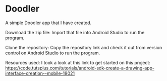 # Doodler

A simple Doodler app that I have created.

Download the zip file:
  Import that file into Android Studio to run the program.
  
Clone the repository:
  Copy the repository link and check it out from version control on Android Studio to run the program.
  
  
Resources used:
I took a look at this link to get started on this project:
https://code.tutsplus.com/tutorials/android-sdk-create-a-drawing-app-interface-creation--mobile-19021
